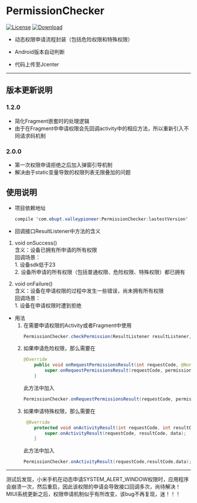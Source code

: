 # PermissionChecker

[![License](https://img.shields.io/badge/license-Apache%202-green.svg)](https://www.apache.org/licenses/LICENSE-2.0)
[ ![Download](https://api.bintray.com/packages/valleypioneer/maven/PermissionChecker/images/download.svg) ](https://bintray.com/valleypioneer/maven/PermissionChecker/_latestVersion)


* 动态权限申请流程封装（包括危险权限和特殊权限）

* Android版本自动判断

* 代码上传至Jcenter

---

## 版本更新说明

### 1.2.0
* 简化Fragment嵌套时的处理逻辑
* 由于在Fragment中申请权限会先回调activity中的相应方法，所以重新引入不同请求码机制
### 2.0.0
* 第一次权限申请拒绝之后加入弹窗引导机制
* 解决由于static变量导致的权限列表无限叠加的问题

## 使用说明

* 项目依赖地址
    ```java
    compile 'com.ebupt.valleypioneer:PermissionChecker:lastestVersion'
    ```

* 回调接口ResultListener中方法的含义
1. void onSuccess()<br>
    含义：设备已拥有所申请的所有权限<br>
    回调场景：<br>
        1. 设备sdk低于23<br>
        2. 设备所申请的所有权限（包括普通权限、危险权限、特殊权限）都已拥有

2. void onFailure()<br>
    含义：设备在申请权限的过程中发生一些错误，尚未拥有所有权限<br>
    回调场景：<br>
        1. 设备在申请权限时遭到拒绝

* 用法
    1. 在需要申请权限的Activity或者Fragment中使用
        ```java
        PermissionChecker.checkPermission(ResultListener resultListener,String... permissions)
        ```
    2. 如果申请危险权限，那么需要在
        ```java
        @Override
            public void onRequestPermissionsResult(int requestCode, @NonNull String[] permissions, @NonNull int[] grantResults) {
                super.onRequestPermissionsResult(requestCode, permissions, grantResults);
            }
        ```
        此方法中加入
        ```java
        PermissionChecker.onRequestPermissionsResult(requestCode, permissions, grantResults);
        ```
    3. 如果申请特殊权限，那么需要在
        ```java
         @Override
            protected void onActivityResult(int requestCode, int resultCode, Intent data) {
                super.onActivityResult(requestCode, resultCode, data);
            }
        ```
        此方法中加入
        ```java
        PermissionChecker.onActivityResult(requestCode,resultCode,data);
        ```
---

测试后发现，小米手机在动态申请SYSTEM_ALERT_WINDOW权限时，应用程序会崩溃一次，然后重启，因此该权限的申请会导致接口回调多次，尚待解决！<br>
MIUI系统更新之后，权限申请机制似乎有所改变，该bug不再复现，迷！！！
